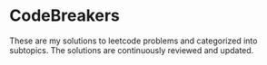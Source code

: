 # CodeBreakers
These are my solutions to leetcode problems and categorized into subtopics. The solutions are continuously reviewed and updated.

